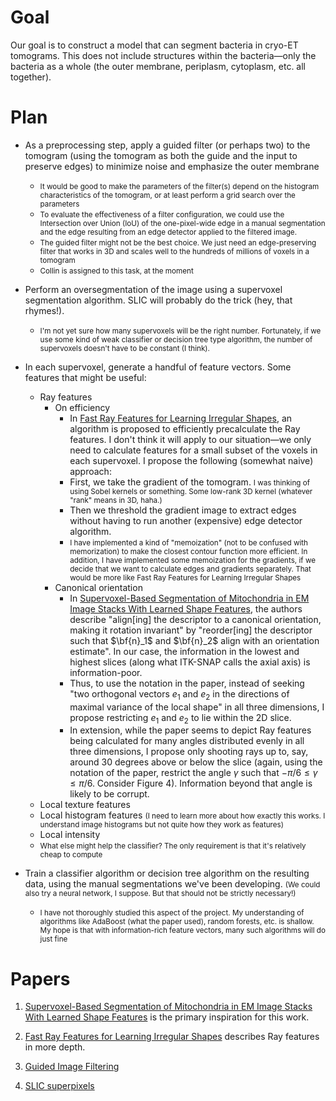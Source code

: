 # Goal
Our goal is to construct a model that can segment bacteria in cryo-ET tomograms. This does not include structures within the bacteria&mdash;only the bacteria as a whole (the outer membrane, periplasm, cytoplasm, etc. all together).

# Plan
- As a preprocessing step, apply a guided filter (or perhaps two) to the tomogram (using the tomogram as both the guide and the input to preserve edges) to minimize noise and emphasize the outer membrane
  - <small>It would be good to make the parameters of the filter(s) depend on the histogram characteristics of the tomogram, or at least perform a grid search over the parameters</small>
  - <small>To evaluate the effectiveness of a filter configuration, we could use the Intersection over Union (IoU) of the one-pixel-wide edge in a manual segmentation and the edge resulting from an edge detector applied to the filtered image.</small>
  - <small>The guided filter might not be the best choice. We just need an edge-preserving filter that works in 3D and scales well to the hundreds of millions of voxels in a tomogram</small>
  - <small>Collin is assigned to this task, at the moment</small>

- Perform an oversegmentation of the image using a supervoxel segmentation algorithm. SLIC will probably do the trick (hey, that rhymes!).
  - <small>I'm not yet sure how many supervoxels will be the right number. Fortunately, if we use some kind of weak classifier or decision tree type algorithm, the number of supervoxels doesn't have to be constant (I think).</small>

- In each supervoxel, generate a handful of feature vectors. Some features that might be useful:
  - Ray features
    - On efficiency
      - In [Fast Ray Features for Learning Irregular Shapes](https://ieeexplore.ieee.org/stamp/stamp.jsp?tp=&arnumber=6044718), an algorithm is proposed to efficiently precalculate the Ray features. I don't think it will apply to our situation&mdash;we only need to calculate features for a small subset of the voxels in each supervoxel. I propose the following (somewhat naive) approach:
      - First, we take the gradient of the tomogram. <small>I was thinking of using Sobel kernels or something. Some low-rank 3D kernel (whatever "rank" means in 3D, haha.)</small> 
      - Then we threshold the gradient image to extract edges without having to run another (expensive) edge detector algorithm.
      - <small>I have implemented a kind of "memoization" (not to be confused with memorization) to make the closest contour function more efficient. In addition, I have implemented some memoization for the gradients, if we decide that we want to calculate edges and gradients separately. That would be more like Fast Ray Features for Learning Irregular Shapes</small>
    - Canonical orientation
      - In [Supervoxel-Based Segmentation of Mitochondria in EM Image Stacks With Learned Shape Features](https://ieeexplore.ieee.org/stamp/stamp.jsp?tp=&arnumber=6044718), the authors describe "align\[ing\] the descriptor to a canonical orientation, making it rotation invariant" by "reorder\[ing\] the descriptor such that $\bf{n}_1$ and $\bf{n}_2$ align with an orientation estimate". In our case, the information in the lowest and highest slices (along what ITK-SNAP calls the axial axis) is information-poor.
      - Thus, to use the notation in the paper, instead of seeking "two orthogonal vectors $e_1$ and $e_2$ in the directions of maximal variance of the local shape" in all three dimensions, I propose restricting $e_1$ and $e_2$ to lie within the 2D slice.
      - In extension, while the paper seems to depict Ray features being calculated for many angles distributed evenly in all three dimensions, I propose only shooting rays up to, say, around 30 degrees above or below the slice (again, using the notation of the paper, restrict the angle $\gamma$ such that $-\pi/6 \leq \gamma \leq \pi/6$. Consider Figure 4). Information beyond that angle is likely to be corrupt.
  - Local texture features
  - Local histogram features <small>(I need to learn more about how exactly this works. I understand image histograms but not quite how they work as features)</small>
  - Local intensity
  - <small>What else might help the classifier? The only requirement is that it's relatively cheap to compute</small>

- Train a classifier algorithm or decision tree algorithm on the resulting data, using the manual segmentations we've been developing. <small>(We could also try a neural network, I suppose. But that should not be strictly necessary!)</small>
  - <small>I have not thoroughly studied this aspect of the project. My understanding of algorithms like AdaBoost (what the paper used), random forests, etc. is shallow. My hope is that with information-rich feature vectors, many such algorithms will do just fine</small>

# Papers
1. [Supervoxel-Based Segmentation of Mitochondria in EM Image Stacks With Learned Shape Features](https://ieeexplore.ieee.org/stamp/stamp.jsp?tp=&arnumber=6044718) is the primary inspiration for this work.

2. [Fast Ray Features for Learning Irregular Shapes](https://ieeexplore.ieee.org/stamp/stamp.jsp?tp=&arnumber=6044718) describes Ray features in more depth.

3. [Guided Image Filtering](https://kaiminghe.github.io/publications/eccv10guidedfilter.pdf)

4. [SLIC superpixels](https://ieeexplore.ieee.org/stamp/stamp.jsp?tp=&arnumber=6205760)